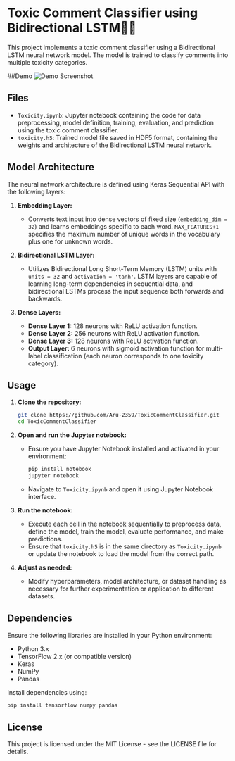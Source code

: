 # Toxic Comment Classifier using Bidirectional LSTM🤢🤢

This project implements a toxic comment classifier using a Bidirectional LSTM neural network model. The model is trained to classify comments into multiple toxicity categories.

##Demo
![Demo Screenshot]("demo.png")

## Files

- `Toxicity.ipynb`: Jupyter notebook containing the code for data preprocessing, model definition, training, evaluation, and prediction using the toxic comment classifier.
- `toxicity.h5`: Trained model file saved in HDF5 format, containing the weights and architecture of the Bidirectional LSTM neural network.

## Model Architecture

The neural network architecture is defined using Keras Sequential API with the following layers:

1. **Embedding Layer:**
   - Converts text input into dense vectors of fixed size (`embedding_dim = 32`) and learns embeddings specific to each word. `MAX_FEATURES+1` specifies the maximum number of unique words in the vocabulary plus one for unknown words.

2. **Bidirectional LSTM Layer:**
   - Utilizes Bidirectional Long Short-Term Memory (LSTM) units with `units = 32` and `activation = 'tanh'`. LSTM layers are capable of learning long-term dependencies in sequential data, and bidirectional LSTMs process the input sequence both forwards and backwards.

3. **Dense Layers:**
   - **Dense Layer 1:** 128 neurons with ReLU activation function.
   - **Dense Layer 2:** 256 neurons with ReLU activation function.
   - **Dense Layer 3:** 128 neurons with ReLU activation function.
   - **Output Layer:** 6 neurons with sigmoid activation function for multi-label classification (each neuron corresponds to one toxicity category).

## Usage

1. **Clone the repository:**

   ```bash
   git clone https://github.com/Aru-2359/ToxicCommentClassifier.git
   cd ToxicCommentClassifier
   ```

2. **Open and run the Jupyter notebook:**

   - Ensure you have Jupyter Notebook installed and activated in your environment:

     ```bash
     pip install notebook
     jupyter notebook
     ```

   - Navigate to `Toxicity.ipynb` and open it using Jupyter Notebook interface.

3. **Run the notebook:**
   
   - Execute each cell in the notebook sequentially to preprocess data, define the model, train the model, evaluate performance, and make predictions.
   - Ensure that `toxicity.h5` is in the same directory as `Toxicity.ipynb` or update the notebook to load the model from the correct path.

4. **Adjust as needed:**

   - Modify hyperparameters, model architecture, or dataset handling as necessary for further experimentation or application to different datasets.

## Dependencies

Ensure the following libraries are installed in your Python environment:

- Python 3.x
- TensorFlow 2.x (or compatible version)
- Keras
- NumPy
- Pandas

Install dependencies using:

```bash
pip install tensorflow numpy pandas
```

## License

This project is licensed under the MIT License - see the LICENSE file for details.
